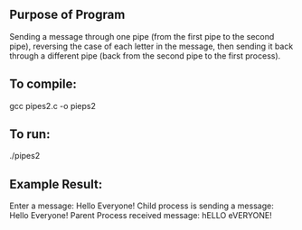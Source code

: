 ## Purpose of Program 
Sending a message through one pipe (from the first pipe to the second pipe), reversing the case of each letter in the message, then sending it back through a different pipe (back from the second pipe to the first process).  

## To compile: 
gcc pipes2.c -o pieps2 

## To run:  
./pipes2 

## Example Result:  
Enter a message: Hello Everyone! 
Child process is sending a message: Hello Everyone! 
Parent Process received message: hELLO eVERYONE! 
